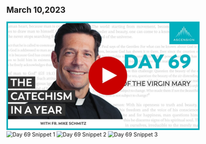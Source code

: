## March 10,2023 ##

[![Born of the Virgin Mary](https://raw.githubusercontent.com/fernal73/CIAY/main/March/jpgs/Day069.jpg)](https://youtu.be/-GrcgodsUNM "Born of the Virgin Mary")
![Day 69 Snippet 1](https://raw.githubusercontent.com/fernal73/CIAY/main/March/jpgs/Day69Snippet1.jpg)
![Day 69 Snippet 2](https://raw.githubusercontent.com/fernal73/CIAY/main/March/jpgs/Day69Snippet2.jpg)
![Day 69 Snippet 3](https://raw.githubusercontent.com/fernal73/CIAY/main/March/jpgs/Day69Snippet3.jpg)
